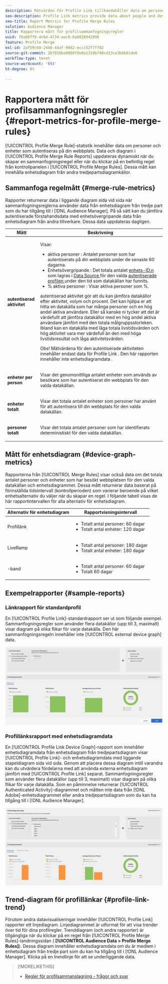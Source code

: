 ```yaml
---
description: Mätvärden för Profile Link tillhandahåller data om personer och enheter som autentiserar din webbplats. Data och diagram i profillänken uppdateras dynamiskt när du skapar sammanfogningsregler eller när du klickar på en befintlig regel på kontrollpanelen Regler för profilsammanfogning. Dessa mått kan innehålla enhetsdiagram från andra tredjepartskällor för enhetsdiagram.
seo-description: Profile Link metrics provide data about people and devices that authenticate to your site. The data and graphs in Profile Link update dynamically as you create a merge rules or when you click an existing rule from the Profile Merge Rules dashboard. These metrics can include device graph from other third-party device graph sources.
seo-title: Report Metrics for Profile Merge Rules
solution: Audience Manager
title: Rapportera mått för profilsammanfogningsregler
uuid: 76a86ff0-4c64-4734-aec0-0a8828942096
feature: Profile Merge
exl-id: 2af59c60-2448-44af-90d2-eccc52f7ff02
source-git-commit: 2b7858ba9000f0e0a1310bf40cd33ce3b0b01de6
workflow-type: tm+mt
source-wordcount: '693'
ht-degree: 0%

---
```


# Rapportera mått för profilsammanfogningsregler {#report-metrics-for-profile-merge-rules}

[!UICONTROL Profile Merge Rule]-statistik innehåller data om personer och enheter som autentiseras på din webbplats. Data och diagram i [!UICONTROL Profile Merge Rule Reports] uppdateras dynamiskt när du skapar en sammanfogningsregel eller när du klickar på en befintlig regel från kontrollpanelen i [!UICONTROL Profile Merge Rules]. Dessa mått kan innehålla enhetsdiagram från andra tredjepartsdiagramkällor.

## Sammanfoga regelmått {#merge-rule-metrics}

Rapporter returnerar data i liggande diagram sida vid sida när sammanfogningsreglerna använder data från enhetsdiagram från tredje part som du har tillgång till i [!DNL Audience Manager]. På så sätt kan du jämföra autentiserade förstahandsdata med enhetsövergripande data från enhetsdiagram från andra tillverkare. Dessa data uppdateras dagligen.

<table id="table_A7FB2F9804F84AC8A6DD05C0E6EE7555"> 
 <thead> 
  <tr> 
   <th colname="col1" class="entry"> Mått </th> 
   <th colname="col2" class="entry"> Beskrivning </th> 
  </tr> 
 </thead>
 <tbody> 
  <tr> 
   <td colname="col1"> <p> <b><span class="wintitle"> autentiserad aktivitet</span></b> </p> </td> 
   <td colname="col2"> <p>Visar: </p> 
    <ul id="ul_7F7373919A4A49028EF4BF7B28D9F8E9"> 
     <li id="li_FE2F93C496D64ED8928B3E522C9585EA"> <span class="wintitle"> aktiva personer </span>: Antalet personer som har autentiserats på din webbplats under de senaste 60 dagarna. </li> 
     <li id="li_60CFD26EE68B442683C0ED5FED1A79C8"> <span class="wintitle"> Enhetsövergripande </span>: Det totala antalet <a href="merge-rules-start.md#create-data-source"> enhets-ID:n </a> som lagras i <a href="https://experienceleague.adobe.com/docs/audience-manager/user-guide/features/data-sources/manage-datasources.html"> Data Source </a> för den valda <a href="merge-rule-definitions.md"> autentiserade profilen </a> under den tid som datakällan har funnits. </li> 
     <li id="li_F2F07B6A326C4A18B79A0CF2C47D9677"> <span class="wintitle"> % aktiva personer </span>: Visar <span class="wintitle"> aktiva personer </span> som %. </li> 
    </ul> <p> <span class="wintitle"> autentiserad aktivitet </span> gör att du kan jämföra datakällor efter aktivitet, volym och procent. Det kan hjälpa er att hitta en datakälla som har många personer och en hög andel aktiva användare. Eller så kanske ni tycker att det är värdefullt att jämföra datakällor med en hög andel aktiva användare jämfört med den totala målgruppsstorleken. Ibland kan en datakälla med låga totala livstidsvärden och hög aktivitet vara mer värdefull än den med höga livstidsresultat och låga aktivitetsvärden. </p> <p> <p>Obs! Mätvärdena för den <span class="wintitle"> autentiserade aktiviteten </span> innehåller endast data för <span class="wintitle"> Profile Link </span>. Den här rapporten innehåller inte <span class="wintitle"> enhetsdiagramdata </span>. </p> </p> </td> 
  </tr> 
  <tr> 
   <td colname="col1"> <p> <b><span class="wintitle"> enheter per person </span></b> </p> </td> 
   <td colname="col2"> <p> Visar det genomsnittliga antalet enheter som används av besökare som har autentiserat din webbplats för den valda datakällan. </p> </td> 
  </tr> 
  <tr> 
   <td colname="col1"> <p> <b><span class="wintitle"> enheter totalt</span></b> </p> </td> 
   <td colname="col2"> <p>Visar det totala antalet enheter som personer har använt för att autentisera till din webbplats för den valda datakällan. </p> </td> 
  </tr> 
  <tr> 
   <td colname="col1"> <p> <b><span class="wintitle"> personer totalt</span></b> </p> </td> 
   <td colname="col2"> <p>Visar det totala antalet personer som har identifierats deterministiskt för den valda datakällan. </p> </td> 
  </tr> 
 </tbody> 
</table>

## Mått för enhetsdiagram {#device-graph-metrics}

Rapporterna från [!UICONTROL Merge Rules] visar också data om det totala antalet personer och enheter som har besökt webbplatsen för den valda datakällan och enhetsdiagrammet. Dessa mått returnerar data baserat på förinställda tidsintervall (kontrollperioden) som varierar beroende på vilket enhetsalternativ du väljer när du skapar en regel. I följande tabell visas de här rapportintervallen för alla alternativ för enhetsdiagram.

<table id="table_038983EBC71F4A55BBCA99212AC5DEE6"> 
 <thead> 
  <tr> 
   <th colname="col1" class="entry"> Alternativ för enhetsdiagram </th> 
   <th colname="col2" class="entry"> Rapportvisningsintervall </th> 
  </tr>
 </thead>
 <tbody> 
  <tr> 
   <td colname="col1"> <p><span class="wintitle"> Profillänk </span> </p> </td> 
   <td colname="col2"> <p> 
     <ul id="ul_B2FF2341573840549FFB96579F537082"> 
      <li id="li_B37323C2F2434F41B407500AC5C15447">Totalt antal personer: 60 dagar </li> 
      <li id="li_08D911224A60418BBB3CFB4E70CE73D4">Totalt antal enheter: 120 dagar </li> 
     </ul> </p> </td> 
  </tr> 
  <tr> 
   <td colname="col1"> <p><span class="wintitle"> LiveRamp </span> </p> </td> 
   <td colname="col2"> <p> 
     <ul id="ul_2772F3AD7E1440789B635794ECDE8DFB"> 
      <li id="li_1432363829D64615B1D349A3722D6268">Totalt antal personer: 180 dagar </li> 
      <li id="li_D5C0E3CE92524B54BBD36C73A326292B">Totalt antal enheter: 180 dagar </li> 
     </ul> </p> </td> 
  </tr> 
  <tr> 
   <td colname="col1"> <p><span class="wintitle">-band</span> </p> </td> 
   <td colname="col2"> <p> 
     <ul id="ul_274529DB58E6442E95C6AD89BECB1362"> 
      <li id="li_67102211A72A4E47AACFE5E369793C17">Totalt antal personer: 60 dagar </li> 
      <li id="li_3E8F3DA6A7B5487895A626674DA363A5">Totalt 60 dagar </li> 
     </ul> </p> </td> 
  </tr> 
 </tbody> 
</table>

## Exempelrapporter {#sample-reports}

### Länkrapport för standardprofil

En [!UICONTROL Profile Link]-standardrapport ser ut som följande exempel. Sammanfogningsregler som använder flera datakällor (upp till 3, maximalt) visar diagram på olika flikar för varje datakälla. Den här sammanfogningsregeln innehåller inte [!UICONTROL external device graph] data.

![](assets/profile-link-metrics.png)

### Profillänksrapport med enhetsdiagramdata

En [!UICONTROL Profile Link Device Graph]-rapport som innehåller enhetsdiagramdata från enhetsdiagram från tredjepartsdiagram visar [!UICONTROL Profile Link]- och enhetsdiagramdata med liggande stapeldiagram sida vid sida. Genom att placera dessa diagram intill varandra kan du utvärdera fördelarna med att använda externa enhetsdiagram jämfört med [!UICONTROL Profile Link] separat. Sammanfogningsregler som använder flera datakällor (upp till 3, maximalt) visar diagram på olika flikar för varje datakälla. Som en påminnelse returnerar [!UICONTROL Authenticated Activity]-diagrammet och måtten inte data från [!DNL Adobe]-enhetsdiagrammet eller andra tredjepartsdiagram som du kan ha tillgång till i [!DNL Audience Manager].

![](assets/profile-link-graph.png)

## Trend-diagram för profillänkar {#profile-link-trend}

Förutom andra datavisualiseringar innehåller [!UICONTROL Profile Link] rapporter ett linjediagram. Linjediagrammet är utformat för att visa trender över tid för dina profilregler. Trenddiagram (och andra rapporter) är tillgängliga när du klickar på en regel från [!UICONTROL Profile Merge Rules]-landningssidan ( **[!UICONTROL Audience Data > Profile Merge Rules]**). Dessa diagram innehåller enhetsdiagramdata om du är medlem i enhetsdiagram från tredje part som du kan ha tillgång till i [!DNL Audience Manager]. Klicka på en trendlinje för att se underliggande data.

>[!MORELIKETHIS]
>
>* [Regler för profilsammanslagning - frågor och svar](../../faq/faq-profile-merge.md)

